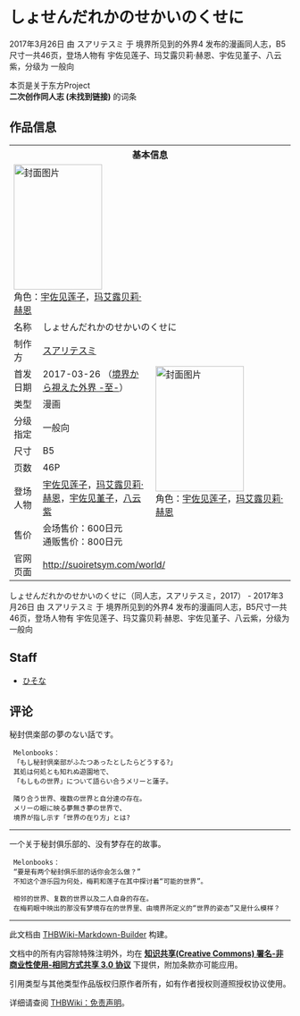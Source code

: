# しょせんだれかのせかいのくせに

<!-- source html: G:\repos\THBWiki-Markdown-Builder\THBWikiMarkdown\Temp\main\4\4c\ns0%3A%E3%81%97%E3%82%87%E3%81%9B%E3%82%93%E3%81%A0%E3%82%8C%E3%81%8B%E3%81%AE%E3%81%9B%E3%81%8B%E3%81%84%E3%81%AE%E3%81%8F%E3%81%9B%E3%81%AB.html -->

2017年3月26日 由 スアリテスミ 于 境界所见到的外界4 发布的漫画同人志，B5尺寸一共46页，登场人物有 宇佐见莲子、玛艾露贝莉·赫恩、宇佐见堇子、八云紫，分级为 一般向

本页是关于东方Project  
 **二次创作同人志 (未找到链接)** 的词条

## 作品信息

<table><tbody><tr><th colspan="3">基本信息</th></tr><tr><td class="cover-artwork-mobile" colspan="2"><a href="./文件-しょせんだれかのせかいのくせに封面.jpg.md" class="image" title="封面图片"><img alt="封面图片" src="https://upload.thwiki.cc/thumb/5/56/%E3%81%97%E3%82%87%E3%81%9B%E3%82%93%E3%81%A0%E3%82%8C%E3%81%8B%E3%81%AE%E3%81%9B%E3%81%8B%E3%81%84%E3%81%AE%E3%81%8F%E3%81%9B%E3%81%AB%E5%B0%81%E9%9D%A2.jpg/158px-%E3%81%97%E3%82%87%E3%81%9B%E3%82%93%E3%81%A0%E3%82%8C%E3%81%8B%E3%81%AE%E3%81%9B%E3%81%8B%E3%81%84%E3%81%AE%E3%81%8F%E3%81%9B%E3%81%AB%E5%B0%81%E9%9D%A2.jpg" decoding="async" loading="lazy" width="158" height="224" srcset="https://upload.thwiki.cc/thumb/5/56/%E3%81%97%E3%82%87%E3%81%9B%E3%82%93%E3%81%A0%E3%82%8C%E3%81%8B%E3%81%AE%E3%81%9B%E3%81%8B%E3%81%84%E3%81%AE%E3%81%8F%E3%81%9B%E3%81%AB%E5%B0%81%E9%9D%A2.jpg/238px-%E3%81%97%E3%82%87%E3%81%9B%E3%82%93%E3%81%A0%E3%82%8C%E3%81%8B%E3%81%AE%E3%81%9B%E3%81%8B%E3%81%84%E3%81%AE%E3%81%8F%E3%81%9B%E3%81%AB%E5%B0%81%E9%9D%A2.jpg 1.5x, https://upload.thwiki.cc/thumb/5/56/%E3%81%97%E3%82%87%E3%81%9B%E3%82%93%E3%81%A0%E3%82%8C%E3%81%8B%E3%81%AE%E3%81%9B%E3%81%8B%E3%81%84%E3%81%AE%E3%81%8F%E3%81%9B%E3%81%AB%E5%B0%81%E9%9D%A2.jpg/317px-%E3%81%97%E3%82%87%E3%81%9B%E3%82%93%E3%81%A0%E3%82%8C%E3%81%8B%E3%81%AE%E3%81%9B%E3%81%8B%E3%81%84%E3%81%AE%E3%81%8F%E3%81%9B%E3%81%AB%E5%B0%81%E9%9D%A2.jpg 2x" data-file-width="700" data-file-height="989"></a><div class="cover-char">角色：<a href="./宇佐见莲子.md" title="宇佐见莲子">宇佐见莲子</a>，<a href="./玛艾露贝莉·赫恩.md" title="玛艾露贝莉·赫恩">玛艾露贝莉·赫恩</a></div></td>
</tr><tr><td class="label">名称</td><td colspan="2"> しょせんだれかのせかいのくせに </td></tr><tr><td class="label">制作方</td><td><a href="./スアリテスミ.md" title="スアリテスミ">スアリテスミ</a></td><td class="cover-artwork" rowspan="8" style="min-width:224px;"><a href="./文件-しょせんだれかのせかいのくせに封面.jpg.md" class="image" title="封面图片"><img alt="封面图片" src="https://upload.thwiki.cc/thumb/5/56/%E3%81%97%E3%82%87%E3%81%9B%E3%82%93%E3%81%A0%E3%82%8C%E3%81%8B%E3%81%AE%E3%81%9B%E3%81%8B%E3%81%84%E3%81%AE%E3%81%8F%E3%81%9B%E3%81%AB%E5%B0%81%E9%9D%A2.jpg/158px-%E3%81%97%E3%82%87%E3%81%9B%E3%82%93%E3%81%A0%E3%82%8C%E3%81%8B%E3%81%AE%E3%81%9B%E3%81%8B%E3%81%84%E3%81%AE%E3%81%8F%E3%81%9B%E3%81%AB%E5%B0%81%E9%9D%A2.jpg" decoding="async" loading="lazy" width="158" height="224" srcset="https://upload.thwiki.cc/thumb/5/56/%E3%81%97%E3%82%87%E3%81%9B%E3%82%93%E3%81%A0%E3%82%8C%E3%81%8B%E3%81%AE%E3%81%9B%E3%81%8B%E3%81%84%E3%81%AE%E3%81%8F%E3%81%9B%E3%81%AB%E5%B0%81%E9%9D%A2.jpg/238px-%E3%81%97%E3%82%87%E3%81%9B%E3%82%93%E3%81%A0%E3%82%8C%E3%81%8B%E3%81%AE%E3%81%9B%E3%81%8B%E3%81%84%E3%81%AE%E3%81%8F%E3%81%9B%E3%81%AB%E5%B0%81%E9%9D%A2.jpg 1.5x, https://upload.thwiki.cc/thumb/5/56/%E3%81%97%E3%82%87%E3%81%9B%E3%82%93%E3%81%A0%E3%82%8C%E3%81%8B%E3%81%AE%E3%81%9B%E3%81%8B%E3%81%84%E3%81%AE%E3%81%8F%E3%81%9B%E3%81%AB%E5%B0%81%E9%9D%A2.jpg/317px-%E3%81%97%E3%82%87%E3%81%9B%E3%82%93%E3%81%A0%E3%82%8C%E3%81%8B%E3%81%AE%E3%81%9B%E3%81%8B%E3%81%84%E3%81%AE%E3%81%8F%E3%81%9B%E3%81%AB%E5%B0%81%E9%9D%A2.jpg 2x" data-file-width="700" data-file-height="989"></a><div class="cover-char">角色：<a href="./宇佐见莲子.md" title="宇佐见莲子">宇佐见莲子</a>，<a href="./玛艾露贝莉·赫恩.md" title="玛艾露贝莉·赫恩">玛艾露贝莉·赫恩</a></div></td>
</tr><tr><td class="label">首发日期</td><td>2017-03-26&#160;（<a href="/展会作品列表?e=%E5%A2%83%E7%95%8C%E6%89%80%E8%A7%81%E5%88%B0%E7%9A%84%E5%A4%96%E7%95%8C%234">境界から視えた外界 -至-</a>）</td></tr><tr><td class="label">类型</td><td>漫画</td></tr><tr><td class="label">分级指定</td><td>一般向</td></tr><tr><td class="label">尺寸</td><td>B5</td></tr><tr><td class="label">页数</td><td>46P</td></tr><tr><td class="label">登场人物</td><td><a href="./宇佐见莲子.md" title="宇佐见莲子">宇佐见莲子</a>，<a href="./玛艾露贝莉·赫恩.md" title="玛艾露贝莉·赫恩">玛艾露贝莉·赫恩</a>，<a href="./宇佐见堇子.md" title="宇佐见堇子">宇佐见堇子</a>，<a href="./八云紫.md" title="八云紫">八云紫</a></td></tr><tr><td class="label">售价</td><td>会场售价：600日元<br>通贩售价：800日元</td></tr>
<tr><td class="label">官网页面</td><td colspan="2"><a rel="nofollow" class="external free" href="http://suoiretsym.com/world/">http://suoiretsym.com/world/</a></td></tr></tbody></table>

しょせんだれかのせかいのくせに（同人志，スアリテスミ，2017） - 2017年3月26日 由 スアリテスミ 于 境界所见到的外界4 发布的漫画同人志，B5尺寸一共46页，登场人物有 宇佐见莲子、玛艾露贝莉·赫恩、宇佐见堇子、八云紫，分级为 一般向

## Staff
- [ひそな](./ひそな.md)


## 评论
  
秘封倶楽部の夢のない話です。 
  

```
 Melonbooks：
 「もし秘封倶楽部がふたつあったとしたらどうする?」
 其処は何処とも知れぬ遊園地で、
 「もしもの世界」について語らい合うメリーと蓮子。  

 隣り合う世界、複数の世界と自分達の存在。
 メリーの眼に映る夢無き夢の世界で、
 境界が指し示す「世界の在り方」とは?
```

___

  
一个关于秘封俱乐部的、没有梦存在的故事。
  

```
 Melonbooks：
 “要是有两个秘封俱乐部的话你会怎么做？”
 不知这个游乐园为何处，梅莉和莲子在其中探讨着“可能的世界”。  

 相邻的世界、复数的世界以及二人自身的存在。
 在梅莉眼中映出的那没有梦境存在的世界里、由境界所定义的“世界的姿态”又是什么模样？
```






---

此文档由 [THBWiki-Markdown-Builder](https://github.com/Delsin-Yu/THBWiki-Markdown-Builder) 构建。

文档中的所有内容除特殊注明外，均在 [**知识共享(Creative Commons) 署名-非商业性使用-相同方式共享 3.0 协议**](https://creativecommons.org/licenses/by-sa/3.0/deed.zh-hans) 下提供，附加条款亦可能应用。

引用类型与其他类型作品版权归原作者所有，如有作者授权则遵照授权协议使用。

详细请查阅 [THBWiki：免责声明](https://thbwiki.cc/THBWiki:%E5%85%8D%E8%B4%A3%E5%A3%B0%E6%98%8E)。

